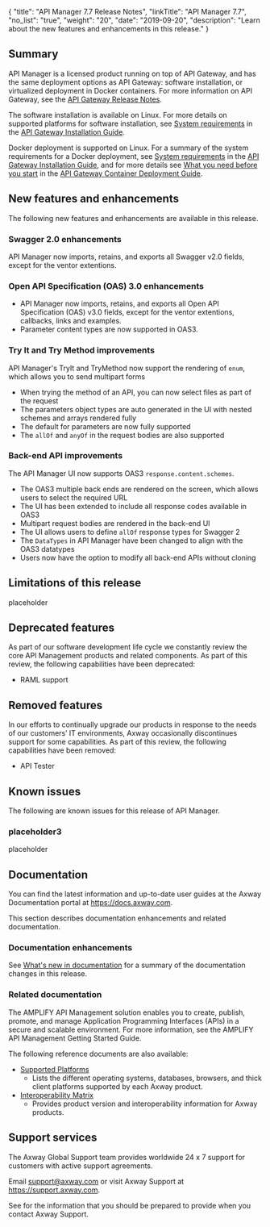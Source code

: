 {
    "title": "API Manager 7.7 Release Notes",
    "linkTitle": "API Manager 7.7",
    "no_list": "true",
    "weight": "20",
    "date": "2019-09-20",
    "description": "Learn about the new features and enhancements in this release."
}

## Summary

API Manager is a licensed product running on top of API Gateway, and has the same deployment options as API Gateway: software installation, or virtualized deployment in Docker containers. For more information on API Gateway, see the [API Gateway Release Notes](/bundle/APIGateway_77_ReleaseNotes_allOS_en_HTML5/).

The software installation is available on Linux. For more details on supported platforms for software installation, see [System requirements](/csh?context=305&product=prod-api-gateway-77) in the [API Gateway Installation Guide](/bundle/APIGateway_77_InstallationGuide_allOS_en_HTML5/).

Docker deployment is supported on Linux. For a summary of the system requirements for a Docker deployment, see [System requirements](/csh?context=305&product=prod-api-gateway-77) in the [API Gateway Installation Guide](/bundle/APIGateway_77_InstallationGuide_allOS_en_HTML5/), and for more details see [What you need before you start](/csh?context=900&product=prod-api-gateway-77) in the [API Gateway Container Deployment Guide](/bundle/APIGateway_77_ContainerGuide_allOS_en_HTML5/).

## New features and enhancements

The following new features and enhancements are available in this release.

### Swagger 2.0 enhancements

API Manager now imports, retains, and exports all Swagger v2.0 fields, except for the ventor extentions. 

### Open API Specification (OAS) 3.0 enhancements

* API Manager now imports, retains, and exports all Open API Specification (OAS) v3.0 fields, except for the ventor extentions, callbacks, links and examples.
* Parameter content types are now supported in OAS3.

### Try It and Try Method improvements

API Manager's TryIt and TryMethod now support the rendering of `enum`, which allows you to send multipart forms

* When trying the method of an API, you can now select files as part of the request
* The parameters object types are auto generated in the UI with nested schemes and arrays rendered fully
* The default for parameters are now fully supported
* The `allOf` and `anyOf` in the request bodies are also supported

### Back-end API improvements

The API Manager UI now supports OAS3 `response.content.schemes`. 

* The OAS3 multiple back ends are rendered on the screen, which allows users to select the required URL
* The UI has been extended to include all response codes available in OAS3
* Multipart request bodies are rendered in the back-end UI
* The UI allows users to define `allOf` response types for Swagger 2
* The `DataTypes` in API Manager have been changed to align with the OAS3 datatypes
* Users now have the option to modify all back-end APIs without cloning 

## Limitations of this release

placeholder

## Deprecated features

As part of our software development life cycle we constantly review the core API Management products and related components. As part of this review, the following capabilities have been deprecated:

* RAML support

## Removed features

In our efforts to continually upgrade our products in response to the needs of our customers’ IT environments, Axway occasionally discontinues support for some capabilities. As part of this review, the following capabilities have been removed:

* API Tester

## Known issues

The following are known issues for this release of API Manager.

### placeholder3

placeholder

## Documentation

You can find the latest information and up-to-date user guides at the Axway Documentation portal at <https://docs.axway.com>.

This section describes documentation enhancements and related documentation.

### Documentation enhancements

See [What's new in documentation](whats_new_doc.htm) for a summary of the documentation changes in this release.

### Related documentation

The AMPLIFY API Management solution enables you to create, publish, promote, and manage Application Programming Interfaces (APIs) in a secure and scalable environment. For more information, see the AMPLIFY API Management Getting Started Guide.

The following reference documents are also available:

* [Supported Platforms](https://docs.axway.com/bundle/Axway_Products_SupportedPlatforms_allOS_en)
    * Lists the different operating systems, databases, browsers, and thick client platforms supported by each Axway product.
* [Interoperability Matrix](https://docs.axway.com/bundle/Axway_Products_InteroperabilityMatrix_allOS_en)
    * Provides product version and interoperability information for Axway products.

## Support services

The Axway Global Support team provides worldwide 24 x 7 support for customers with active support agreements.

Email <support@axway.com> or visit Axway Support at <https://support.axway.com>.

See for the information that you should be prepared to provide when you contact Axway Support.
